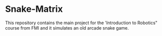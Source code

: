 # Snake-Matrix
This repository contains the main project for the 'Introduction to Robotics" course from FMI and it simulates an old arcade snake game.
